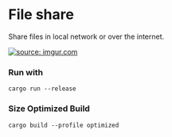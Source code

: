 # File share
Share files in local network or over the internet. 

<a href="https://imgur.com/o7b913P"><img src="https://i.imgur.com/o7b913P.png" title="source: imgur.com" /></a>

### Run with
```
cargo run --release
```

### Size Optimized Build
```
cargo build --profile optimized
```
